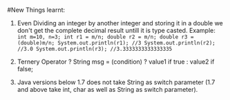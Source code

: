 #New Things learnt:

1. Even Dividing an integer by another integer and storing it in a double we don't get the complete decimal result untill it is type casted.
	Example:
	`int m=10, n=3;
	int r1 = m/n;
	double r2 = m/n;
	double r3 = (double)m/n;
	System.out.println(r1); //3
	System.out.println(r2); //3.0
	System.out.println(r3); //3.3333333333333335`

2. Ternery Operator ? 
	String msg = (condition) ? value1 if true : value2 if false;

3. Java versions below 1.7 does not take String as switch parameter (1.7 and above take int, char as well as String as switch parameter).